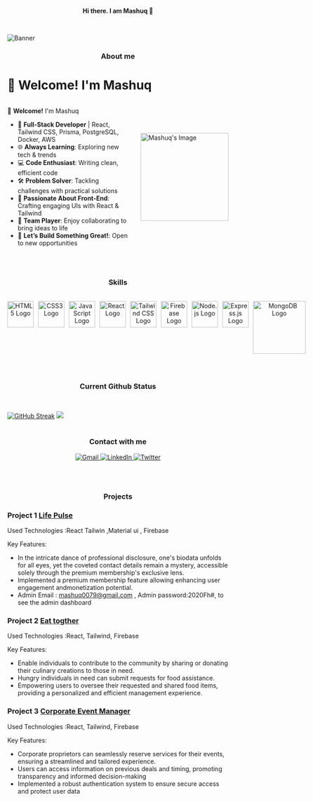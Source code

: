 
 <p align="center">
  <strong>Hi there. I am Mashuq 👋</strong>
</p>
<br/>

![Banner](https://i.ibb.co.com/r48Jf0p/mashuq0068-gmail-com.png)


  <p align="center">
 <h3 align="center"> <strong>About me</strong></h3>
</p>

# 👋 Welcome! I'm Mashuq

<div style="display: flex; justify-content: space-between; align-items: center;">
  <div style="max-width: 60%;">
    <p>👋 <strong>Welcome!</strong> I'm Mashuq</p>
    <ul>
      <li>🚀 <strong>Full-Stack Developer</strong> | React, Tailwind CSS, Prisma, PostgreSQL, Docker, AWS</li>
      <li>🌐 <strong>Always Learning</strong>: Exploring new tech & trends</li>
      <li>💻 <strong>Code Enthusiast</strong>: Writing clean, efficient code</li>
      <li>🛠️ <strong>Problem Solver</strong>: Tackling challenges with practical solutions</li>
      <li>🚀 <strong>Passionate About Front-End</strong>: Crafting engaging UIs with React & Tailwind</li>
      <li>👥 <strong>Team Player</strong>: Enjoy collaborating to bring ideas to life</li>
      <li>🎯 <strong>Let’s Build Something Great!</strong>: Open to new opportunities</li>
    </ul>
  </div>
  <img src="https://i.ibb.co/F0Wrb1G/Graphic-workstation.gif" alt="Mashuq's Image" style="width: 200px; height: auto; margin-left: 20px;">
</div>



 <br/>
 <br/>
<p align="center">
 <h3 align="center"> <strong>Skills</strong></h3>
</p>
<br/>
                                                                                  

<div align="center" style="display: flex; flex-wrap: wrap; justify-content: center; width:max-content ; margin-left:auto ;margin-right:auto;>
  <img src="https://reactjs.org/favicon.ico" alt="React Logo" width="60" style="margin: 0 10px 10px 0;" />
  <img src="https://www.w3.org/html/logo/downloads/HTML5_Logo_512.png" alt="HTML5 Logo" width="60" style="margin: 0 10px 10px 0;" />
  <img src="https://www.kindpng.com/picc/m/464-4640184_css3-png-download-css-icon-transparent-png.png" alt="CSS3 Logo" width="60" style="margin: 0 10px 10px 0;" />
  <img src="https://upload.wikimedia.org/wikipedia/commons/thumb/9/99/Unofficial_JavaScript_logo_2.svg/480px-Unofficial_JavaScript_logo_2.svg.png" alt="JavaScript Logo" width="60" style="margin: 0 10px 10px 0;" />
  <img src="https://reactjs.org/favicon.ico" alt="React Logo" width="60" style="margin: 0 10px 10px 0;"  />
  <img src="https://tse3.mm.bing.net/th?id=OIP.eldTv3sw1JRG4EcL5rDYZgHaEy&pid=Api&P=0&h=220" alt="Tailwind CSS Logo" width="60" style="margin: 0 10px 10px 0;" />
  <img src="https://pluspng.com/img-png/firebase-logo-png-firebase-logo-png-transparent-amp-svg-vector-pluspng-2400x3291.png" alt="Firebase Logo" width="60" style="margin: 0 10px 10px 0;" />
  <img src="https://logos-download.com/wp-content/uploads/2016/09/Node_logo_NodeJS.png" alt="Node.js Logo" width="60" style="margin: 0 10px 10px 0;" />
  <img src="https://vectorified.com/images/express-js-icon-12.png" alt="Express.js Logo" width="60" style="margin: 0 10px 10px 0;" />
  <img src="https://1000marcas.net/wp-content/uploads/2021/06/MongoDB-Logo.png" alt="MongoDB Logo" width="120" style="margin: 0 10px 10px 0;" />
</div>


<p align="center">
 <br/>
 <h3 align="center"> <strong>Current Github Status</strong></h3>
 <br/>
</p>

[![GitHub Streak](https://github-readme-streak-stats.herokuapp.com?user=mashuq0068&theme=prussian&hide_border=true&exclude_days=Sun%2CMon%2CTue%2CWed%2CThu%2CFri%2CSat&card_width=1000)](https://git.io/streak-stats)
<img src="https://i.ibb.co/N2z7BwR/github-wrapped-1.png"/>
<br/>
<br/>
 <h3 align="center"> <strong>Contact with me</strong></h3>
<p align="center">
  <a href="mailto:mashuq0068@gmail.com">
    <img alt="Gmail" src="https://img.shields.io/badge/Gmail-mashuq0068%40gmail.com-red?style=for-the-badge&logo=gmail&labelColor=302D41"/>
  </a>
  <a href="https://www.linkedin.com/in/md-mashuqur-rahman-3aaab8260/">
    <img alt="LinkedIn" src="https://img.shields.io/badge/LinkedIn-Md%20Mashuqur%20Rahman-blue?style=for-the-badge&logo=linkedin&labelColor=302D41"/>
  </a>
  <a href="https://twitter.com/mashuq0068">
    <img alt="Twitter" src="https://img.shields.io/badge/Twitter-%40mashuq0068-blue?style=for-the-badge&logo=twitter&labelColor=302D41"/>
  </a>
</p>


<br/>
<br/>
  <h3 align="center"> <strong>Projects</strong></h3>
  

### Project 1 **[Life Pulse](https://brand-shop-fd7b2.web.app)**
 
Used Technologies :React Tailwin ,Material ui , Firebase

Key Features:
- In the intricate dance of professional disclosure, one's biodata unfolds for all eyes, yet the coveted contact details remain a mystery, accessible solely through the premium membership's exclusive lens.
- Implemented a premium membership feature allowing enhancing user engagement andmonetization potential.
- Admin Email : mashuq0079@gmail.com , Admin password:2020Fh#, to see the admin dashboard

### Project 2 **[Eat togther](https://fir-practice-email-pass.web.app/)**
 
Used Technologies :React, Tailwind, Firebase

Key Features:
- Enable individuals to contribute to the community by sharing or donating their culinary creations to those in need.
- Hungry individuals in need can submit requests for food assistance.
- Empowering users to oversee their requested and shared food items, providing a personalized and efficient management experience.


### Project 3 **[Corporate Event Manager](https://corporate-event-manager.web.app)**
  
Used Technologies :React, Tailwind, Firebase

Key Features:
- Corporate proprietors can seamlessly reserve services for their events, ensuring a streamlined and tailored experience.
- Users can access information on previous deals and timing, promoting transparency and informed decision-making
- Implemented a robust authentication system to ensure secure access and protect user data








